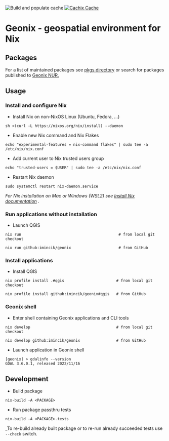![Build and populate cache](https://github.com/imincik/geonix/workflows/Build%20and%20populate%20cache/badge.svg)
[![Cachix Cache](https://img.shields.io/badge/cachix-geonix-blue.svg)](https://geonix.cachix.org)

# Geonix - geospatial environment for Nix

## Packages

For a list of maintained packages see [pkgs directory](pkgs/) or search for packages
published to [Geonix NUR.](https://nur.nix-community.org/repos/geonix/)


## Usage

### Install and configure Nix

* Install Nix on non-NixOS Linux (Ubuntu, Fedora, ...)
```
sh <(curl -L https://nixos.org/nix/install) --daemon
```

* Enable new Nix command and Nix Flakes
```
echo "experimental-features = nix-command flakes" | sudo tee -a /etc/nix/nix.conf
```

* Add current user to Nix trusted users group
```
echo "trusted-users = $USER" | sudo tee -a /etc/nix/nix.conf
```

* Restart Nix daemon
```
sudo systemctl restart nix-daemon.service
```

_For Nix installation on Mac or Windows (WSL2) see
[Install Nix documentation](https://nix.dev/tutorials/install-nix#install-nix) ._

### Run applications without installation

* Launch QGIS
```
nix run                                           # from local git checkout

nix run github:imincik/geonix                     # from GitHub
```

### Install applications

* Install QGIS
```
nix profile install .#qgis                       # from local git checkout

nix profile install github:imincik/geonix#qgis   # from GitHub
```

### Geonix shell

* Enter shell containing Geonix applications and CLI tools
```
nix develop                                      # from local git checkout

nix develop github:imincik/geonix                # from GitHub
```

* Launch application in Geonix shell
```
[geonix] > gdalinfo --version
GDAL 3.6.0.1, released 2022/11/16
```


## Development

* Build package
```
nix-build -A <PACKAGE>
```

* Run package passthru tests
```
nix-build -A <PACKAGE>.tests
```

_To re-build already built package or to re-run already succeeded tests use
`--check` switch.
